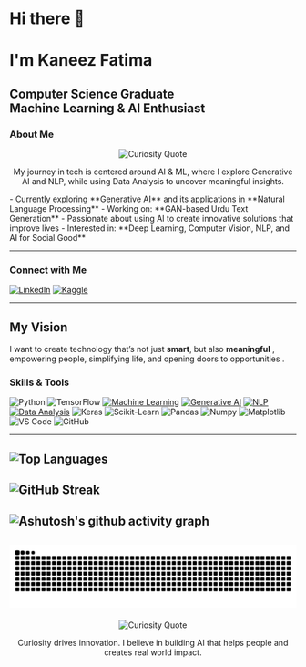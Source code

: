 # Hi there 👋
# I'm Kaneez Fatima

**Computer Science Graduate**  
**Machine Learning & AI Enthusiast**  
 ---

### About Me
<p align="center">
<img src="https://github.com/KaneezFatima09/KaneezFatima09/blob/main/quote.gif" alt="Curiosity Quote">
</p>
<p align="center">
My journey in tech is centered around AI & ML, where I explore Generative AI and NLP, while using Data Analysis to uncover meaningful insights.
</p> 
- Currently exploring **Generative AI** and its applications in **Natural Language Processing**  
- Working on: **GAN-based Urdu Text Generation**  
- Passionate about using AI to create innovative solutions that improve lives  
-  Interested in: **Deep Learning, Computer Vision, NLP, and AI for Social Good**

---
### Connect with Me
[![LinkedIn](https://img.shields.io/badge/LinkedIn-0A66C2?style=for-the-badge&logo=linkedin&logoColor=white)](https://www.linkedin.com/in/kaneez-fatima-5ba547205/)
[![Kaggle](https://img.shields.io/badge/Kaggle-20BEFF?style=for-the-badge&logo=kaggle&logoColor=white)](https://www.kaggle.com/kaneezfatima09)

---
## My Vision
I want to create technology that’s not just **smart**, but also **meaningful** , empowering people, simplifying life, and opening doors to opportunities .  

### Skills & Tools
![Python](https://img.shields.io/badge/Python-3776AB?style=for-the-badge&logo=python&logoColor=white)
![TensorFlow](https://img.shields.io/badge/TensorFlow-FF6F00?style=for-the-badge&logo=tensorflow&logoColor=white)
[![Machine Learning](https://img.shields.io/badge/Machine_Learning-F7931E?style=for-the-badge&logo=TensorFlow&logoColor=white)](https://www.tensorflow.org/)
[![Generative AI](https://img.shields.io/badge/Generative_AI-412991?style=for-the-badge&logo=openai&logoColor=white)](https://openai.com/)
[![NLP](https://img.shields.io/badge/NLP-F7DF1E?style=for-the-badge&logo=Huggingface&logoColor=white)](https://huggingface.co/)
[![Data Analysis](https://img.shields.io/badge/Data_Analysis-FF6F00?style=for-the-badge&logo=tableau&logoColor=white)](https://www.tableau.com/)
![Keras](https://img.shields.io/badge/Keras-D00000?style=for-the-badge&logo=keras&logoColor=white)
![Scikit-Learn](https://img.shields.io/badge/Scikit--Learn-F7931E?style=for-the-badge&logo=scikit-learn&logoColor=white)
![Pandas](https://img.shields.io/badge/Pandas-150458?style=for-the-badge&logo=pandas&logoColor=white)
![Numpy](https://img.shields.io/badge/Numpy-013243?style=for-the-badge&logo=numpy&logoColor=white)
![Matplotlib](https://img.shields.io/badge/Matplotlib-11557c?style=for-the-badge&logo=plotly&logoColor=white)
![VS Code](https://img.shields.io/badge/VS%20Code-007ACC?style=for-the-badge&logo=visual-studio-code&logoColor=white)
![GitHub](https://img.shields.io/badge/GitHub-181717?style=for-the-badge&logo=github&logoColor=white)

---
![Top Languages](https://github-readme-stats.vercel.app/api/top-langs/?username=KaneezFatima09&layout=compact&theme=radical)
---
![GitHub Streak](https://streak-stats.demolab.com?user=KaneezFatima09&theme=radical)
---
![Ashutosh's github activity graph](https://github-readme-activity-graph.vercel.app/graph?username=KaneezFatima09&theme=react-dark)
---
![GitHub Contribution Snake](https://github.com/KaneezFatima09/KaneezFatima09/blob/output/snake.svg)
---
<p align="center">
<img src="https://github.com/KaneezFatima09/KaneezFatima09/blob/main/quote.gif" alt="Curiosity Quote">
</p>
<p align="center">
 Curiosity drives innovation. I believe in building AI that helps people and creates real world impact. 
</p> 
